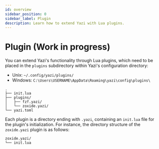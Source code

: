 ```yaml
---
id: overview
sidebar_position: 0
sidebar_label: Plugin
description: Learn how to extend Yazi with Lua plugins.
---
```


# Plugin (Work in progress)

You can extend Yazi's functionality through Lua plugins, which need to be placed in the `plugins` subdirectory within Yazi's configuration directory:

- Unix: `~/.config/yazi/plugins/`
- Windows: `C:\Users\USERNAME\AppData\Roaming\yazi\config\plugins\`

```
.
├── init.lua
├── plugins/
│   ├── fzf.yazi/
│   └── zoxide.yazi/
└── yazi.toml
```

Each plugin is a directory ending with `.yazi`, containing an `init.lua` file for the plugin's initialization.
For instance, the directory structure of the `zoxide.yazi` plugin is as follows:

```
zoxide.yazi/
└── init.lua
```
